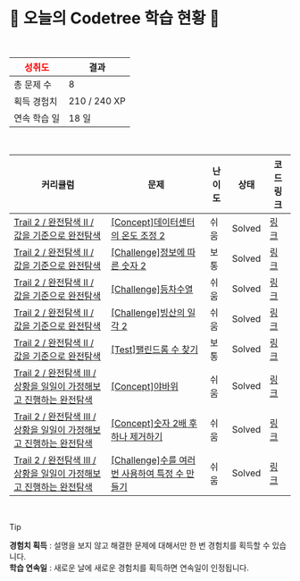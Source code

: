 # 🌲 오늘의 Codetree 학습 현황 🌲

<br />

| <span style="color:red;display:block;text-align:center;"> **성취도**</span> | 결과 |
|---|---|
| 총 문제 수 | 8 |
| 획득 경험치 | 210 / 240 XP |
| 연속 학습 일 | 18 일 |

<br />

|커리큘럼|문제|난이도|상태|코드 링크|
|---|---|---|---|---|
|[Trail 2 / 완전탐색 II / 값을 기준으로 완전탐색](https://www.codetree.ai/trail-info/novice-mid/)|[[Concept]데이터센터의 온도 조정 2](https://www.codetree.ai/trails/complete/curated-cards/intro-adjusting-the-temperature-of-the-data-center-2/)|쉬움|Solved|[링크](https://github.com/Kimbugyeom/coding/blob/main/250304/%EB%8D%B0%EC%9D%B4%ED%84%B0%EC%84%BC%ED%84%B0%EC%9D%98%20%EC%98%A8%EB%8F%84%20%EC%A1%B0%EC%A0%95%202/adjusting-the-temperature-of-the-data-center-2.py)|
|[Trail 2 / 완전탐색 II / 값을 기준으로 완전탐색](https://www.codetree.ai/trail-info/novice-mid/)|[[Challenge]정보에 따른 숫자 2](https://www.codetree.ai/trails/complete/curated-cards/challenge-number-based-on-information-2/)|보통|Solved|[링크](https://github.com/Kimbugyeom/coding/blob/main/250304/%EC%A0%95%EB%B3%B4%EC%97%90%20%EB%94%B0%EB%A5%B8%20%EC%88%98%202/number-based-on-information-2.py)|
|[Trail 2 / 완전탐색 II / 값을 기준으로 완전탐색](https://www.codetree.ai/trail-info/novice-mid/)|[[Challenge]등차수열](https://www.codetree.ai/trails/complete/curated-cards/challenge-arithmetic-sequence/)|쉬움|Solved|[링크](https://github.com/Kimbugyeom/coding/blob/main/250304/%EB%93%B1%EC%B0%A8%EC%88%98%EC%97%B4/arithmetic-sequence.py)|
|[Trail 2 / 완전탐색 II / 값을 기준으로 완전탐색](https://www.codetree.ai/trail-info/novice-mid/)|[[Challenge]빙산의 일각 2](https://www.codetree.ai/trails/complete/curated-cards/challenge-the-tip-of-the-iceberg-2/)|쉬움|Solved|[링크](https://github.com/Kimbugyeom/coding/blob/main/250304/%EB%B9%99%EC%82%B0%EC%9D%98%20%EC%9D%BC%EA%B0%81%202/the-tip-of-the-iceberg-2.py)|
|[Trail 2 / 완전탐색 II / 값을 기준으로 완전탐색](https://www.codetree.ai/trail-info/novice-mid/)|[[Test]팰린드롬 수 찾기](https://www.codetree.ai/trails/complete/curated-cards/test-find-the-number-of-palindrome/)|보통|Solved|[링크](https://github.com/Kimbugyeom/coding/blob/main/250304/%ED%8C%B0%EB%A6%B0%EB%93%9C%EB%A1%AC%20%EC%88%98%20%EC%B0%BE%EA%B8%B0/find-the-number-of-palindrome.py)|
|[Trail 2 / 완전탐색 III / 상황을 일일이 가정해보고 진행하는 완전탐색](https://www.codetree.ai/trail-info/novice-mid/)|[[Concept]야바위](https://www.codetree.ai/trails/complete/curated-cards/intro-ya-rock/)|쉬움|Solved|[링크](https://github.com/Kimbugyeom/coding/blob/main/250304/%EC%95%BC%EB%B0%94%EC%9C%84/ya-rock.py)|
|[Trail 2 / 완전탐색 III / 상황을 일일이 가정해보고 진행하는 완전탐색](https://www.codetree.ai/trail-info/novice-mid/)|[[Concept]숫자 2배 후 하나 제거하기](https://www.codetree.ai/trails/complete/curated-cards/intro-multiply-two-and-remove-one-number/)|쉬움|Solved|[링크](https://github.com/Kimbugyeom/coding/blob/main/250304/%EC%88%AB%EC%9E%90%202%EB%B0%B0%20%ED%9B%84%20%ED%95%98%EB%82%98%20%EC%A0%9C%EA%B1%B0%ED%95%98%EA%B8%B0/multiply-two-and-remove-one-number.py)|
|[Trail 2 / 완전탐색 III / 상황을 일일이 가정해보고 진행하는 완전탐색](https://www.codetree.ai/trail-info/novice-mid/)|[[Challenge]수를 여러번 사용하여 특정 수 만들기](https://www.codetree.ai/trails/complete/curated-cards/challenge-create-a-specific-number-using-multiple-numbers/)|쉬움|Solved|[링크](https://github.com/Kimbugyeom/coding/blob/main/250304/%EC%88%98%EB%A5%BC%20%EC%97%AC%EB%9F%AC%EB%B2%88%20%EC%82%AC%EC%9A%A9%ED%95%98%EC%97%AC%20%ED%8A%B9%EC%A0%95%20%EC%88%98%20%EB%A7%8C%EB%93%A4%EA%B8%B0/create-a-specific-number-using-multiple-numbers.py)|


<br />

> [!TIP]
> **경험치 획득** : 설명을 보지 않고 해결한 문제에 대해서만 한 번 경험치를 획득할 수 있습니다.  
> **학습 연속일** : 새로운 날에 새로운 경험치를 획득하면 연속일이 인정됩니다.

